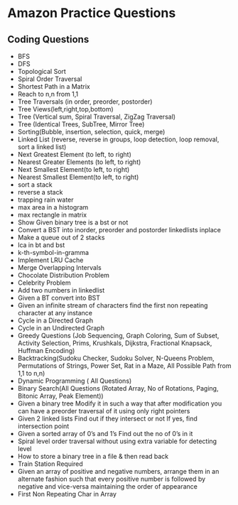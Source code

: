 # Amazon Practice Questions

## Coding Questions
*	 BFS
*	 DFS
*	 Topological Sort
*	 Spiral Order Traversal
*	 Shortest Path in a Matrix
*	 Reach to n,n from 1,1
*	 Tree Traversals (in order, preorder, postorder)
*	 Tree Views(left,right,top,bottom)
*	 Tree (Vertical sum, Spiral Traversal, ZigZag Traversal)
*	 Tree (Identical Trees, SubTree, Mirror Tree)
*	 Sorting(Bubble, insertion, selection, quick, merge)
*	 Linked List (reverse, reverse in groups, loop detection, loop removal, sort a linked list)
*	 Next Greatest Element (to left, to right)
*	 Nearest Greater Elements (to left, to right)
*	 Next Smallest Element(to left, to right)
*	 Nearest Smallest Element(to left, to right)
*	 sort a stack
*	 reverse a stack
*	 trapping rain water
*	 max area in a histogram
*	 max rectangle in matrix
*	 Show Given binary tree is a bst or not
*	 Convert a BST into inorder, preorder and postorder linkedlists inplace
*	 Make a queue out of 2 stacks
*	 lca in bt and bst
*	 k-th-symbol-in-gramma
*	 Implement LRU Cache
*	 Merge Overlapping Intervals
*	 Chocolate Distribution Problem
*	 Celebrity Problem
*	 Add two numbers in linkedlist
*	 Given a BT convert into BST
*	 Given an infinite stream of characters find the first non repeating character at any instance
*	 Cycle in a Directed Graph
*	 Cycle in an Undirected Graph
*	 Greedy Questions (Job Sequencing, Graph Coloring, Sum of Subset, Activity Selection, Prims, Krushkals, Dijkstra, Fractional Knapsack, Huffman Encoding)
*	 Backtracking(Sudoku Checker, Sudoku Solver, N-Queens Problem, Permutations of Strings, Power Set, Rat in a Maze, All Possible Path from 1,1 to n,n)
*	 Dynamic Programming ( All Questions)
*	 Binary Search(All Questions (Rotated Array, No of Rotations, Paging, Bitonic Array, Peak Element))
*	 Given a binary tree  Modify it in such a way that after modification you can have a preorder traversal of it using only right pointers
*	 Given 2 linked lists  Find out if they intersect or not If yes, find intersection point
*	 Given a sorted array of 0’s and 1’s  Find out the no of 0’s in it
*	 Spiral level order traversal without using extra variable for detecting level
*	 How to store a binary tree in a file & then read back
*	 Train Station Required
*	 Given an array of positive and negative numbers, arrange them in an alternate fashion such that every positive number is followed by negative and vice-versa maintaining the order of appearance
*	 First Non Repeating Char in Array

